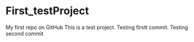 # First_testProject
My first repo on GitHub
This is a test project.
Testing firstt commit.
Testing second commit


